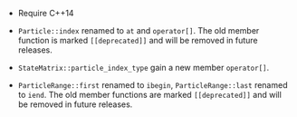 * Require C++14

* `Particle::index` renamed to `at` and `operator[]`. The old member function
  is marked `[[deprecated]]` and will be removed in future releases.

* `StateMatrix::particle_index_type` gain a new member `operator[]`.

* `ParticleRange::first` renamed to `ibegin`, `ParticleRange::last` renamed to
  `iend`. The old member functions are marked `[[deprecated]]` and will be
  removed in future releases.
